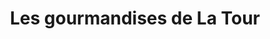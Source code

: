 ---
title: "Les gourmandises de La Tour"
url: /la-tourr-daigues/les-gourmandises-de-la-tour/
shop: boulangerie
---
